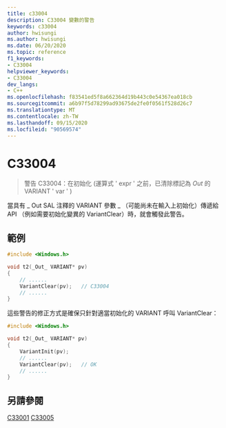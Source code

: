 ```yaml
---
title: c33004
description: C33004 變數的警告
keywords: c33004
author: hwisungi
ms.author: hwisungi
ms.date: 06/20/2020
ms.topic: reference
f1_keywords:
- C33004
helpviewer_keywords:
- C33004
dev_langs:
- C++
ms.openlocfilehash: f83541ed5f8a662364d19b443c0e54367ea018cb
ms.sourcegitcommit: a6b97f5d78299ad93675de2fe0f0561f528d26c7
ms.translationtype: MT
ms.contentlocale: zh-TW
ms.lasthandoff: 09/15/2020
ms.locfileid: "90569574"
---
```

# <a name="c33004"></a>C33004

> 警告 C33004：在初始化 (運算式 ' expr ' 之前，已清除標記為 _Out_ 的 VARIANT ' var ' ) 

當具有 \_ Out SAL 注釋的 VARIANT 參數 \_ （可能尚未在輸入上初始化）傳遞給 API （例如需要初始化變異的 VariantClear）時，就會觸發此警告。

## <a name="example"></a>範例

```cpp
#include <Windows.h>

void t2(_Out_ VARIANT* pv)
{
    // ......
    VariantClear(pv);   // C33004
    // ......
}
```

這些警告的修正方式是確保只針對適當初始化的 VARIANT 呼叫 VariantClear：
```cpp
#include <Windows.h>

void t2(_Out_ VARIANT* pv)
{
    VariantInit(pv);
    // ......
    VariantClear(pv);   // OK
    // ......
}
```
## <a name="see-also"></a>另請參閱

[C33001](/cpp/code-quality/c33001) 
[C33005](/cpp/code-quality/c33005)
